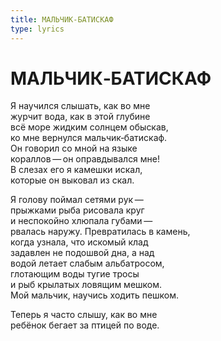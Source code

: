 ```yaml
---
title: МАЛЬЧИК-БАТИСКАФ
type: lyrics
---
```


<h1>МАЛЬЧИК&#8208;БАТИСКАФ</h1>

<section>

Я научился слышать, как во мне\
журчит вода, как в этой глубине\
всё море жидким солнцем обыскав,\
ко мне вернулся мальчик&#8208;батискаф.\
Он говорил со мной на языке\
кораллов&thinsp;&mdash;&thinsp;он оправдывался мне!\
В слезах его я камешки искал,\
которые он выковал из скал.

Я голову поймал сетями рук&thinsp;&mdash;&thinsp;\
прыжками рыба рисовала круг\
и неспокойно хлюпала губами&thinsp;&mdash;&thinsp;\
рвалась наружу. Превратилась в камень,\
когда узнала, что искомый клад\
задавлен не подошвой дна, а над\
водой летает слабым альбатросом,\
глотающим воды тугие тросы\
и рыб крылатых ловящим мешком.\
Мой мальчик, научись ходить пешком.

Теперь я часто слышу, как во мне\
ребёнок бегает за птицей по воде.

</section>
